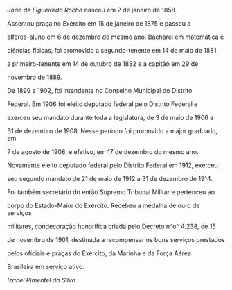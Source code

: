 

*João de Figueiredo Rocha* nasceu em 2 de janeiro de 1858.



Assentou praça no Exército em 15 de janeiro de 1875 e passou a

alferes-aluno em 6 de dezembro do mesmo ano. Bacharel em matemática e

ciências físicas, foi promovido a segundo-tenente em 14 de maio de 1881,

a primeiro-tenente em 14 de outubro de 1882 e a capitão em 29 de

novembro de 1889.



De 1899 a 1902, foi intendente no Conselho Municipal do Distrito

Federal. Em 1906 foi eleito deputado federal pelo Distrito Federal e

exerceu seu mandato durante toda a legislatura, de 3 de maio de 1906 a

31 de dezembro de 1908. Nesse período foi promovido a major graduado, em

7 de agosto de 1908, e efetivo, em 17 de dezembro do mesmo ano.

Novamente eleito deputado federal pelo Distrito Federal em 1912, exerceu

seu segundo mandato de 21 de maio de 1912 a 31 de dezembro de 1914.



Foi também secretário do então Supremo Tribunal Militar e pertenceu ao

corpo do Estado-Maior do Exército. Recebeu a medalha de ouro de serviços

militares, condecoração honorífica criada pelo Decreto n^o^ 4.238, de 15

de novembro de 1901, destinada a recompensar os bons serviços prestados

pelos oficiais e praças do Exército, da Marinha e da Força Aérea

Brasileira em serviço ativo.



*Izabel Pimentel da Silva*



